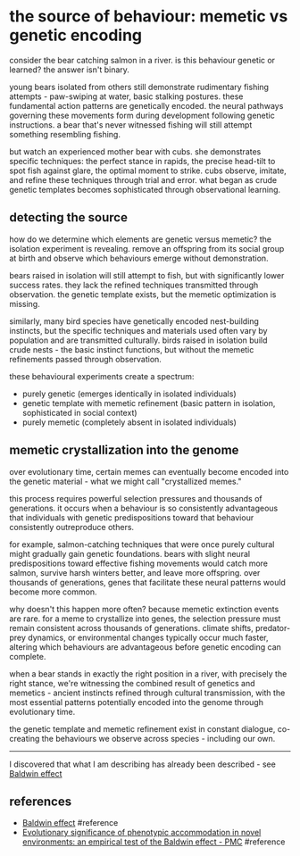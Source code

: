 # the source of behaviour: memetic vs genetic encoding
consider the bear catching salmon in a river. is this behaviour genetic or learned? the answer isn't binary.

young bears isolated from others still demonstrate rudimentary fishing attempts - paw-swiping at water, basic stalking postures. these fundamental action patterns are genetically encoded. the neural pathways governing these movements form during development following genetic instructions. a bear that's never witnessed fishing will still attempt something resembling fishing.

but watch an experienced mother bear with cubs. she demonstrates specific techniques: the perfect stance in rapids, the precise head-tilt to spot fish against glare, the optimal moment to strike. cubs observe, imitate, and refine these techniques through trial and error. what began as crude genetic templates becomes sophisticated through observational learning.

## detecting the source

how do we determine which elements are genetic versus memetic? the isolation experiment is revealing. remove an offspring from its social group at birth and observe which behaviours emerge without demonstration.

bears raised in isolation will still attempt to fish, but with significantly lower success rates. they lack the refined techniques transmitted through observation. the genetic template exists, but the memetic optimization is missing.

similarly, many bird species have genetically encoded nest-building instincts, but the specific techniques and materials used often vary by population and are transmitted culturally. birds raised in isolation build crude nests - the basic instinct functions, but without the memetic refinements passed through observation.

these behavioural experiments create a spectrum:

- purely genetic (emerges identically in isolated individuals)
- genetic template with memetic refinement (basic pattern in isolation, sophisticated in social context)
- purely memetic (completely absent in isolated individuals)

## memetic crystallization into the genome

over evolutionary time, certain memes can eventually become encoded into the genetic material - what we might call "crystallized memes."

this process requires powerful selection pressures and thousands of generations. it occurs when a behaviour is so consistently advantageous that individuals with genetic predispositions toward that behaviour consistently outreproduce others.

for example, salmon-catching techniques that were once purely cultural might gradually gain genetic foundations. bears with slight neural predispositions toward effective fishing movements would catch more salmon, survive harsh winters better, and leave more offspring. over thousands of generations, genes that facilitate these neural patterns would become more common.

why doesn't this happen more often? because memetic extinction events are rare. for a meme to crystallize into genes, the selection pressure must remain consistent across thousands of generations. climate shifts, predator-prey dynamics, or environmental changes typically occur much faster, altering which behaviours are advantageous before genetic encoding can complete.

when a bear stands in exactly the right position in a river, with precisely the right stance, we're witnessing the combined result of genetics and memetics - ancient instincts refined through cultural transmission, with the most essential patterns potentially encoded into the genome through evolutionary time.

the genetic template and memetic refinement exist in constant dialogue, co-creating the behaviours we observe across species - including our own.

---

I discovered that what I am describing has already been described - see [Baldwin effect](https://en.wikipedia.org/wiki/Baldwin_effect)

## references
- [Baldwin effect](https://en.wikipedia.org/wiki/Baldwin_effect) #reference 
- [Evolutionary significance of phenotypic accommodation in novel environments: an empirical test of the Baldwin effect - PMC](https://pmc.ncbi.nlm.nih.gov/articles/PMC2666683/) #reference 